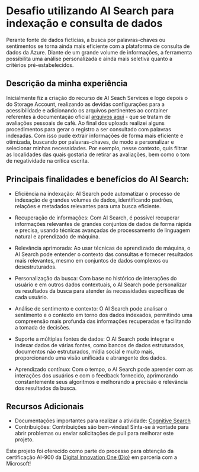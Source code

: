 # Desafio utilizando AI Search para indexação e consulta de dados
Perante fonte de dados fictícias, a busca por palavras-chaves ou sentimentos se torna ainda mais eficiente com a plataforma de consulta de dados da Azure. Diante de um grande volume de informações, a ferramenta possibilita uma análise personalizada e ainda mais seletiva quanto a critérios pré-estabelecidos.

## Descrição da minha experiência
Inicialmente fiz a criação do recurso de AI Seach Services e logo depois o do Storage Account, realizando as devidas configurações para a acessibilidade e adicionando os arquivos pertinentes ao container referentes à documentação oficial [arquivos aqui](https://aka.ms/mslearn-coffee-reviews) - que se tratam de avaliações pessoais de café. Ao final dos uploads realizei alguns procedimentos para gerar o registro a ser consultado com palavras indexadas. Com isso pude extrair informações de forma mais eficiente e otimizada, buscando por palavras-chaves, de modo a personalizar e selecionar minhas necessidades. Por exemplo, nesse contexto, quis filtrar as localidades das quais gostaria de retirar as avaliações, bem como o tom de negatividade na crítica escrita.

## Principais finalidades e benefícios do AI Search:

- Eficiência na indexação: AI Search pode automatizar o processo de indexação de grandes volumes de dados, identificando padrões, relações e metadados relevantes para uma busca eficiente.

- Recuperação de informações: Com AI Search, é possível recuperar informações relevantes de grandes conjuntos de dados de forma rápida e precisa, usando técnicas avançadas de processamento de linguagem natural e aprendizado de máquina.

- Relevância aprimorada: Ao usar técnicas de aprendizado de máquina, o AI Search pode entender o contexto das consultas e fornecer resultados mais relevantes, mesmo em conjuntos de dados complexos ou desestruturados.

- Personalização da busca: Com base no histórico de interações do usuário e em outros dados contextuais, o AI Search pode personalizar os resultados da busca para atender às necessidades específicas de cada usuário.

- Análise de sentimento e contexto: O AI Search pode analisar o sentimento e o contexto em torno dos dados indexados, permitindo uma compreensão mais profunda das informações recuperadas e facilitando a tomada de decisões.

- Suporte a múltiplas fontes de dados: O AI Search pode integrar e indexar dados de várias fontes, como bancos de dados estruturados, documentos não estruturados, mídia social e muito mais, proporcionando uma visão unificada e abrangente dos dados.

- Aprendizado contínuo: Com o tempo, o AI Search pode aprender com as interações dos usuários e com o feedback fornecido, aprimorando constantemente seus algoritmos e melhorando a precisão e relevância dos resultados da busca.

## Recursos Adicionais

- Documentações importantes para realizar a atividade: [Cognitive Search](https://microsoftlearning.github.io/mslearn-ai-fundamentals/Instructions/Labs/11-ai-search.html)
- Contribuições:
Contribuições são bem-vindas! Sinta-se à vontade para abrir problemas ou enviar solicitações de pull para melhorar este projeto.

Este projeto foi oferecido como parte do processo para obtenção da certificação AI-900 da [Digital Innovation One (Dio)](https://digitalinnovation.one/) em parceria com a Microsoft!
